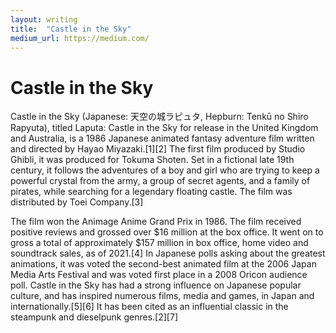 ```yaml
---
layout: writing
title:  "Castle in the Sky"
medium_url: https://medium.com/
---
```


# Castle in the Sky

Castle in the Sky (Japanese: 天空の城ラピュタ, Hepburn: Tenkū no Shiro Rapyuta), titled Laputa: Castle in the Sky for release in the United Kingdom and Australia, is a 1986 Japanese animated fantasy adventure film written and directed by Hayao Miyazaki.[1][2] The first film produced by Studio Ghibli, it was produced for Tokuma Shoten. Set in a fictional late 19th century, it follows the adventures of a boy and girl who are trying to keep a powerful crystal from the army, a group of secret agents, and a family of pirates, while searching for a legendary floating castle. The film was distributed by Toei Company.[3]

The film won the Animage Anime Grand Prix in 1986. The film received positive reviews and grossed over $16 million at the box office. It went on to gross a total of approximately $157 million in box office, home video and soundtrack sales, as of 2021.[4] In Japanese polls asking about the greatest animations, it was voted the second-best animated film at the 2006 Japan Media Arts Festival and was voted first place in a 2008 Oricon audience poll. Castle in the Sky has had a strong influence on Japanese popular culture, and has inspired numerous films, media and games, in Japan and internationally.[5][6] It has been cited as an influential classic in the steampunk and dieselpunk genres.[2][7]